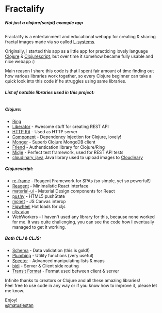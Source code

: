 # Fractalify
##### Not just a clojure(script) example app
##

Fractalify is a entertainment and educational webapp for creating & sharing fractal images made via so called [L-systems][1].

Originally, I started this app as a little app for practicing lovely language [Clojure][2] & [Clojurescript][3], but over time it somehow became fully usable and nice webapp :)

Main reason I share this code is that I spent fair amount of time finding out how various libraries work together, so every Clojure beginner can take a quick look into this code if he struggles using same libraries.

##### List of notable libraries used in this project:
#
##### *Clojure:*
*  [Ring](https://github.com/ring-clojure/ring)
*  [Liberator](http://clojure-liberator.github.io/liberator/) - Awesome stuff for creating REST API
*  [HTTP Kit](https://github.com/http-kit/http-kit) - Used as HTTP server
*  [Component](https://github.com/stuartsierra/component) - Dependency Injection for Clojure, lovely!
*  [Monger](http://clojuremongodb.info/) - Superb Clojure MongoDB client
*  [Friend](https://github.com/cemerick/friend) -  Authentication library for Clojure/Ring
*  [Midje](https://github.com/marick/Midje) - Perfect test framework, used for REST API tests
*  [cloudinary_java](https://github.com/cloudinary/cloudinary_java) Java library used to upload images to [Cloudinary](http://cloudinary.com/)
##### *Clojurescript*:
* [re-frame](https://github.com/Day8/re-frame) - Reagent Framework for SPAs (so simple, yet so powerful!)
* [Reagent](http://reagent-project.github.io/) - Minimalistic React interface
* [material-ui](http://material-ui.com/#/) - Material Design components for React
* [pushy](https://github.com/kibu-australia/pushy) - HTML5 pushState
* [monet](https://github.com/rm-hull/monet) - JS Canvas interop
* [Figwheel](https://github.com/bhauman/lein-figwheel) Hot loads for cljs
* [cljs-ajax](https://github.com/JulianBirch/cljs-ajax)
* WebWorkers - I haven't used any library for this, because none worked for me. It was quite challenging, you can see the code how I eventually managed to get it working.


##### *Both CLJ & CLJS:*
* [Schema](https://github.com/Prismatic/schema) - Data validation (this is gold!)
* [Plumbing](https://github.com/Prismatic/plumbing) - Utility functions (very useful)
* [Specter](https://github.com/nathanmarz/specter) - Advanced manipulating lists & maps
* [bidi](https://github.com/juxt/bidi) - Server & Client side routing
* [Transit Format](https://github.com/cognitect/transit-format) - Format used between client & server

Infinite thanks to creators or Clojure and all these amazing libraries!   
Feel free to use code in any way or if you know how to improve it, please let me know.

Enjoy!  
[@matuslestan](https://twitter.com/matuslestan)

[1]: https://en.wikipedia.org/wiki/L-system
[2]: https://github.com/clojure/clojure
[3]: https://github.com/clojure/clojurescript





